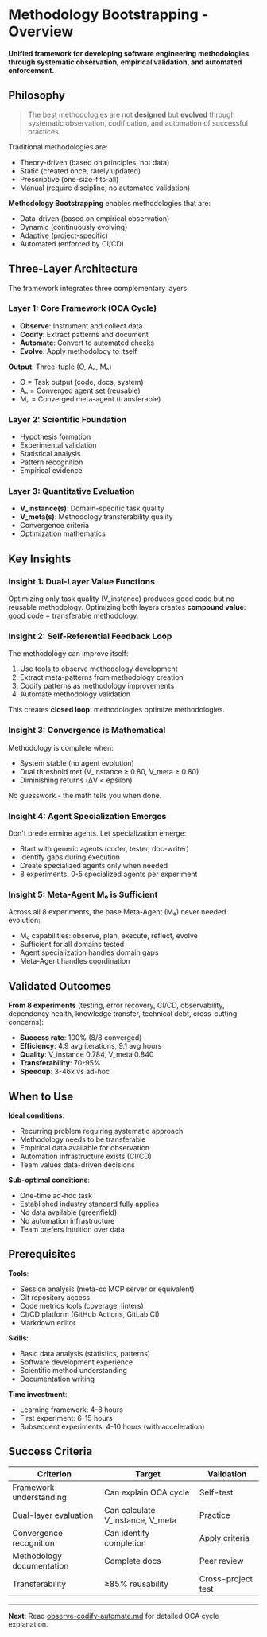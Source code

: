 # Methodology Bootstrapping - Overview

**Unified framework for developing software engineering methodologies through systematic observation, empirical validation, and automated enforcement.**

## Philosophy

> The best methodologies are not **designed** but **evolved** through systematic observation, codification, and automation of successful practices.

Traditional methodologies are:
- Theory-driven (based on principles, not data)
- Static (created once, rarely updated)
- Prescriptive (one-size-fits-all)
- Manual (require discipline, no automated validation)

**Methodology Bootstrapping** enables methodologies that are:
- Data-driven (based on empirical observation)
- Dynamic (continuously evolving)
- Adaptive (project-specific)
- Automated (enforced by CI/CD)

## Three-Layer Architecture

The framework integrates three complementary layers:

### Layer 1: Core Framework (OCA Cycle)
- **Observe**: Instrument and collect data
- **Codify**: Extract patterns and document
- **Automate**: Convert to automated checks
- **Evolve**: Apply methodology to itself

**Output**: Three-tuple (O, Aₙ, Mₙ)
- O = Task output (code, docs, system)
- Aₙ = Converged agent set (reusable)
- Mₙ = Converged meta-agent (transferable)

### Layer 2: Scientific Foundation
- Hypothesis formation
- Experimental validation
- Statistical analysis
- Pattern recognition
- Empirical evidence

### Layer 3: Quantitative Evaluation
- **V_instance(s)**: Domain-specific task quality
- **V_meta(s)**: Methodology transferability quality
- Convergence criteria
- Optimization mathematics

## Key Insights

### Insight 1: Dual-Layer Value Functions

Optimizing only task quality (V_instance) produces good code but no reusable methodology.
Optimizing both layers creates **compound value**: good code + transferable methodology.

### Insight 2: Self-Referential Feedback Loop

The methodology can improve itself:
1. Use tools to observe methodology development
2. Extract meta-patterns from methodology creation
3. Codify patterns as methodology improvements
4. Automate methodology validation

This creates **closed loop**: methodologies optimize methodologies.

### Insight 3: Convergence is Mathematical

Methodology is complete when:
- System stable (no agent evolution)
- Dual threshold met (V_instance ≥ 0.80, V_meta ≥ 0.80)
- Diminishing returns (ΔV < epsilon)

No guesswork - the math tells you when done.

### Insight 4: Agent Specialization Emerges

Don't predetermine agents. Let specialization emerge:
- Start with generic agents (coder, tester, doc-writer)
- Identify gaps during execution
- Create specialized agents only when needed
- 8 experiments: 0-5 specialized agents per experiment

### Insight 5: Meta-Agent M₀ is Sufficient

Across all 8 experiments, the base Meta-Agent (M₀) never needed evolution:
- M₀ capabilities: observe, plan, execute, reflect, evolve
- Sufficient for all domains tested
- Agent specialization handles domain gaps
- Meta-Agent handles coordination

## Validated Outcomes

**From 8 experiments** (testing, error recovery, CI/CD, observability, dependency health, knowledge transfer, technical debt, cross-cutting concerns):

- **Success rate**: 100% (8/8 converged)
- **Efficiency**: 4.9 avg iterations, 9.1 avg hours
- **Quality**: V_instance 0.784, V_meta 0.840
- **Transferability**: 70-95%
- **Speedup**: 3-46x vs ad-hoc

## When to Use

**Ideal conditions**:
- Recurring problem requiring systematic approach
- Methodology needs to be transferable
- Empirical data available for observation
- Automation infrastructure exists (CI/CD)
- Team values data-driven decisions

**Sub-optimal conditions**:
- One-time ad-hoc task
- Established industry standard fully applies
- No data available (greenfield)
- No automation infrastructure
- Team prefers intuition over data

## Prerequisites

**Tools**:
- Session analysis (meta-cc MCP server or equivalent)
- Git repository access
- Code metrics tools (coverage, linters)
- CI/CD platform (GitHub Actions, GitLab CI)
- Markdown editor

**Skills**:
- Basic data analysis (statistics, patterns)
- Software development experience
- Scientific method understanding
- Documentation writing

**Time investment**:
- Learning framework: 4-8 hours
- First experiment: 6-15 hours
- Subsequent experiments: 4-10 hours (with acceleration)

## Success Criteria

| Criterion | Target | Validation |
|-----------|--------|------------|
| Framework understanding | Can explain OCA cycle | Self-test |
| Dual-layer evaluation | Can calculate V_instance, V_meta | Practice |
| Convergence recognition | Can identify completion | Apply criteria |
| Methodology documentation | Complete docs | Peer review |
| Transferability | ≥85% reusability | Cross-project test |

---

**Next**: Read [observe-codify-automate.md](observe-codify-automate.md) for detailed OCA cycle explanation.
